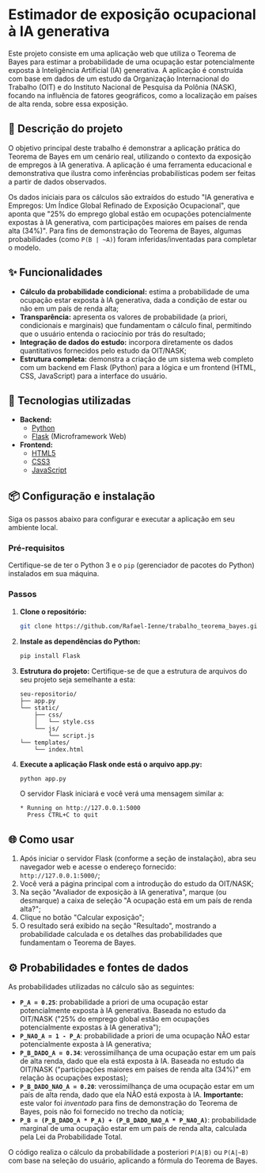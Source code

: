 # Estimador de exposição ocupacional à IA generativa

Este projeto consiste em uma aplicação web que utiliza o Teorema de Bayes para estimar a probabilidade de uma ocupação estar potencialmente exposta à Inteligência Artificial (IA) generativa. A aplicação é construída com base em dados de um estudo da Organização Internacional do Trabalho (OIT) e do Instituto Nacional de Pesquisa da Polônia (NASK), focando na influência de fatores geográficos, como a localização em países de alta renda, sobre essa exposição.

## 📄 Descrição do projeto

O objetivo principal deste trabalho é demonstrar a aplicação prática do Teorema de Bayes em um cenário real, utilizando o contexto da exposição de empregos à IA generativa. A aplicação é uma ferramenta educacional e demonstrativa que ilustra como inferências probabilísticas podem ser feitas a partir de dados observados.

Os dados iniciais para os cálculos são extraídos do estudo "IA generativa e Empregos: Um Índice Global Refinado de Exposição Ocupacional", que aponta que "25% do emprego global estão em ocupações potencialmente expostas à IA generativa, com participações maiores em países de renda alta (34%)". Para fins de demonstração do Teorema de Bayes, algumas probabilidades (como `P(B | ~A)`) foram inferidas/inventadas para completar o modelo.

## ✨ Funcionalidades

* **Cálculo da probabilidade condicional:** estima a probabilidade de uma ocupação estar exposta à IA generativa, dada a condição de estar ou não em um país de renda alta;
* **Transparência:** apresenta os valores de probabilidade (a priori, condicionais e marginais) que fundamentam o cálculo final, permitindo que o usuário entenda o raciocínio por trás do resultado;
* **Integração de dados do estudo:** incorpora diretamente os dados quantitativos fornecidos pelo estudo da OIT/NASK;
* **Estrutura completa:** demonstra a criação de um sistema web completo com um backend em Flask (Python) para a lógica e um frontend (HTML, CSS, JavaScript) para a interface do usuário.

## 🚀 Tecnologias utilizadas

* **Backend:**
    * [Python](https://www.python.org/)
    * [Flask](https://flask.palletsprojects.com/) (Microframework Web)
* **Frontend:**
    * [HTML5](https://developer.mozilla.org/pt-BR/docs/Web/HTML)
    * [CSS3](https://developer.mozilla.org/pt-BR/docs/Web/CSS)
    * [JavaScript](https://developer.mozilla.org/pt-BR/docs/Web/JavaScript)

## 📦 Configuração e instalação

Siga os passos abaixo para configurar e executar a aplicação em seu ambiente local.

### Pré-requisitos

Certifique-se de ter o Python 3 e o `pip` (gerenciador de pacotes do Python) instalados em sua máquina.

### Passos

1.  **Clone o repositório:**
    ```bash
    git clone https://github.com/Rafael-Ienne/trabalho_teorema_bayes.git
    ```

2.  **Instale as dependências do Python:**
    ```bash
    pip install Flask
    ```

4.  **Estrutura do projeto:**
    Certifique-se de que a estrutura de arquivos do seu projeto seja semelhante a esta:
    ```
    seu-repositorio/
    ├── app.py
    └── static/
        ├── css/
        │   └── style.css
        └── js/
            └── script.js
    └── templates/
        └── index.html
    ```

5.  **Execute a aplicação Flask onde está o arquivo app.py:**
    ```bash
    python app.py
    ```
    O servidor Flask iniciará e você verá uma mensagem similar a:
    ```
    * Running on http://127.0.0.1:5000
      Press CTRL+C to quit
    ```

## 🌐 Como usar

1.  Após iniciar o servidor Flask (conforme a seção de instalação), abra seu navegador web e acesse o endereço fornecido: `http://127.0.0.1:5000/`;
2.  Você verá a página principal com a introdução do estudo da OIT/NASK;
3.  Na seção "Avaliador de exposição à IA generativa", marque (ou desmarque) a caixa de seleção "A ocupação está em um país de renda alta?";
4.  Clique no botão "Calcular exposição";
5.  O resultado será exibido na seção "Resultado", mostrando a probabilidade calculada e os detalhes das probabilidades que fundamentam o Teorema de Bayes.

## ⚙️ Probabilidades e fontes de dados

As probabilidades utilizadas no cálculo são as seguintes:

* **`P_A = 0.25`**: probabilidade a priori de uma ocupação estar potencialmente exposta à IA generativa. Baseada no estudo da OIT/NASK ("25% do emprego global estão em ocupações potencialmente expostas à IA generativa");
* **`P_NAO_A = 1 - P_A`**: probabilidade a priori de uma ocupação NÃO estar potencialmente exposta à IA generativa;
* **`P_B_DADO_A = 0.34`**: verossimilhança de uma ocupação estar em um país de alta renda, dado que ela está exposta à IA. Baseada no estudo da OIT/NASK ("participações maiores em países de renda alta (34%)" em relação às ocupações expostas);
* **`P_B_DADO_NAO_A = 0.20`**: verossimilhança de uma ocupação estar em um país de alta renda, dado que ela NÃO está exposta à IA. **Importante:** este valor foi *inventado* para fins de demonstração do Teorema de Bayes, pois não foi fornecido no trecho da notícia;
* **`P_B = (P_B_DADO_A * P_A) + (P_B_DADO_NAO_A * P_NAO_A)`**: probabilidade marginal de uma ocupação estar em um país de renda alta, calculada pela Lei da Probabilidade Total.

O código realiza o cálculo da probabilidade a posteriori `P(A|B)` ou `P(A|~B)` com base na seleção do usuário, aplicando a fórmula do Teorema de Bayes.

